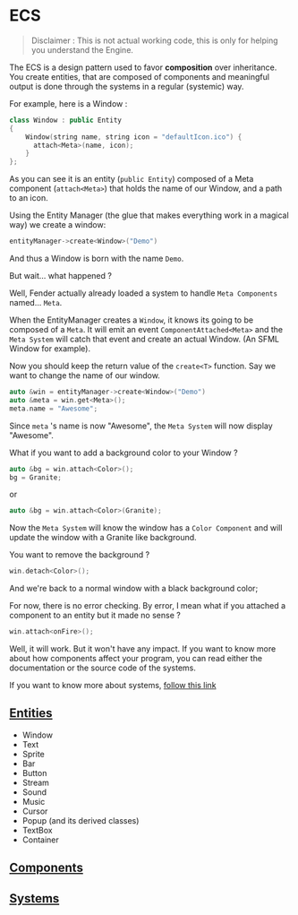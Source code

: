 # ECS

> Disclaimer : This is not actual working code, this is only for helping you understand the Engine.

The ECS is a design pattern used to favor **composition** over inheritance. You create entities, that are composed of components and meaningful output is done through the systems in a regular (systemic) way.

For example, here is a Window :

```c++
class Window : public Entity
{
  	Window(string name, string icon = "defaultIcon.ico") {
      attach<Meta>(name, icon);
  	}
};
```

As you can see it is an entity (```public Entity```) composed of a Meta component (```attach<Meta>```) that holds the name of our Window, and a path to an icon.

Using the Entity Manager (the glue that makes everything work in a magical way) we create a window:

```c++
entityManager->create<Window>("Demo")
```

And thus a Window is born with the name ```Demo```. 

But wait... what happened ?

Well, Fender actually already loaded a system to handle ```Meta Components``` named... ```Meta```.

When the EntityManager creates a ```Window```, it knows its going to be composed of a ```Meta```. It will emit an event ```ComponentAttached<Meta>``` and the ```Meta System``` will catch that event and create an actual Window. (An SFML Window for example).

Now you should keep the return value of the ```create<T>``` function. Say we want to change the name of our window.

```c++
auto &win = entityManager->create<Window>("Demo")
auto &meta = win.get<Meta>();
meta.name = "Awesome";
```

Since ```meta``` 's name is now "Awesome", the ```Meta System``` will now display "Awesome".

What if you want to add a background color to your Window ?

```c++
auto &bg = win.attach<Color>();
bg = Granite;
```

or

```c++
auto &bg = win.attach<Color>(Granite);
```

Now the ```Meta System``` will know the window has a ```Color Component``` and will update the window with a Granite like background.

You want to remove the background ?

```c++
win.detach<Color>();
```

And we're back to a normal window with a black background color;

For now, there is no error checking. By error, I mean what if you attached a component to an entity but it made no sense ? 

```c++
win.attach<onFire>();
```

Well, it will work. But it won't have any impact. If you want to know more about how components affect your program, you can read either the documentation or the source code of the systems.

If you want to know more about systems, [follow this link](systems.md)



## [Entities](./entities.md)

+ Window
+ Text
+ Sprite
+ Bar
+ Button
+ Stream
+ Sound
+ Music
+ Cursor
+ Popup (and its derived classes)
+ TextBox
+ Container

## [Components](./components.md)

### 

## [Systems](./systems.md)

### 